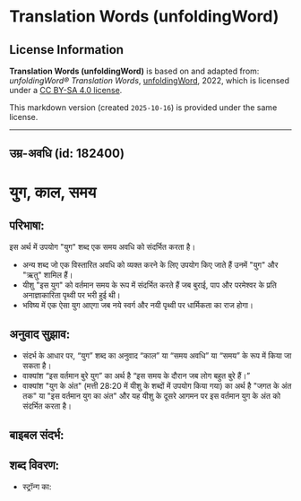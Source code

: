 # Translation Words (unfoldingWord)

## License Information

**Translation Words (unfoldingWord)** is based on and adapted from: _unfoldingWord® Translation Words_, [unfoldingWord](https://unfoldingword.org/utw), 2022, which is licensed under a [CC BY-SA 4.0 license](https://creativecommons.org/licenses/by-sa/4.0/legalcode.en).

This markdown version (created `2025-10-16`) is provided under the same license.



--------------------------------

## उम्र-अवधि (id: 182400)

युग, काल, समय
=============

परिभाषा:
--------

इस अर्थ में उपयोग "युग" शब्द एक समय अवधि को संदर्भित करता है।

* अन्य शब्द जो एक विस्तारित अवधि को व्यक्त करने के लिए उपयोग किए जाते हैं उनमें "युग" और "ऋतु" शामिल हैं।
* यीशु "इस युग" को वर्तमान समय के रूप में संदर्भित करते हैं जब बुराई, पाप और परमेश्‍वर के प्रति अनाज्ञाकारिता पृथ्वी पर भरी हुई थी।
* भविष्य में एक ऐसा युग आएगा जब नये स्वर्ग और नयी पृथ्वी पर धार्मिकता का राज होगा।

अनुवाद सुझाव:
-------------

* संदर्भ के आधार पर, “युग” शब्द का अनुवाद “काल” या “समय अवधि” या “समय” के रूप में किया जा सकता है।
* वाक्यांश “इस वर्तमान बुरे युग” का अर्थ है “इस समय के दौरान जब लोग बहुत बुरे हैं।”
* वाक्यांश "युग के अंत" (मत्ती 28:20 में यीशु के शब्दों में उपयोग किया गया) का अर्थ है "जगत के अंत तक" या "इस वर्तमान युग का अंत" और यह यीशु के दूसरे आगमन पर इस वर्तमान युग के अंत को संदर्भित करता है।

बाइबल संदर्भ:
-------------

शब्द विवरण:
-----------

* स्ट्रॉन्ग का:


